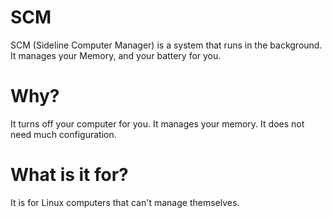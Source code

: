 # SCM
SCM (Sideline Computer Manager) is a system that runs in the background. It manages your Memory, and your battery for you.

# Why?
It turns off your computer for you. It manages your memory. It does not need much configuration. 

# What is it for?
It is for Linux computers that can't manage themselves.
